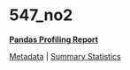 # 547_no2

[**Pandas Profiling Report**](../docs_sources/profile/547_no2.html)

[Metadata](metadata.yaml) | [Summary Statistics](summary_stats.csv)

